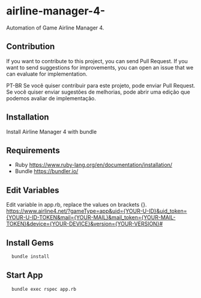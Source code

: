 # airline-manager-4-
Automation of Game Airline Manager 4.

## Contribution
If you want to contribute to this project, you can send Pull Request.
If you want to send suggestions for improvements, you can open an issue that we can evaluate for implementation.

PT-BR
Se você quiser contribuir para este projeto, pode enviar Pull Request.
Se você quiser enviar sugestões de melhorias, pode abrir uma edição que podemos avaliar de implementação.

## Installation
Install Airline Manager 4 with bundle

## Requirements
- Ruby
https://www.ruby-lang.org/en/documentation/installation/
- Bundle
https://bundler.io/

## Edit Variables
Edit variable in app.rb, replace the values on brackets {}.
https://www.airline4.net/?gameType=app&uid={YOUR-U-ID}&uid_token={YOUR-U-ID-TOKEN&mail={YOUR-MAIL}&mail_token={YOUR-MAIL-TOKEN}&device={YOUR-DEVICE}&version={YOUR-VERSION}#

## Install Gems
```bash
  bundle install
```
    
## Start App
```bash
  bundle exec rspec app.rb
```
    
